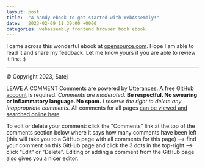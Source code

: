 ```yaml
---
layout: post
title:  "A handy ebook to get started with WebAssembly!"
date:   2023-02-09 11:30:00 +0000
categories: webassembly frontend browser book ebook
---
```

I came across this wonderful ebook at [opensource.com](https://opensource.com/downloads/webassembly-ebook). Hope I am able to read it and share my feedback. Let me know yours if you are able to review it first :)

___
&copy; Copyright 2023, Satej

LEAVE A COMMENT
Comments are powered by [Utterances](https://utteranc.es/). A free [GitHub account](https://github.com/) is required. <em>Comments are moderated</em>. **Be respectful. No swearing or inflammatory language. No spam.**
<em>I reserve the right to delete any inappropriate comments.</em> All comments for all pages [can be viewed and searched online here](https://github.com/Satej/satej.github.io/issues).

To edit or delete your comment: click the "Comments" link at the top of the comments section below where it says how many comments have been left (this will take you to a GitHub page with all comments for this page) --> find your comment on this GitHub page and click the 3 dots in the top-right --> click "Edit" or "Delete". Editing or adding a comment from the GitHub page also gives you a nicer editor.

<script src="https://utteranc.es/client.js"
        repo="satej/satej.github.io"
        issue-term="pathname"
        theme="github-light"
        crossorigin="anonymous"
        async>
</script>